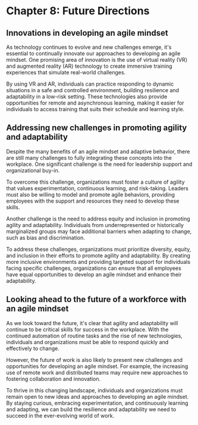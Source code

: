 Chapter 8: Future Directions
============================

Innovations in developing an agile mindset
------------------------------------------

As technology continues to evolve and new challenges emerge, it's essential to continually innovate our approaches to developing an agile mindset. One promising area of innovation is the use of virtual reality (VR) and augmented reality (AR) technology to create immersive training experiences that simulate real-world challenges.

By using VR and AR, individuals can practice responding to dynamic situations in a safe and controlled environment, building resilience and adaptability in a low-risk setting. These technologies also provide opportunities for remote and asynchronous learning, making it easier for individuals to access training that suits their schedule and learning style.

Addressing new challenges in promoting agility and adaptability
---------------------------------------------------------------

Despite the many benefits of an agile mindset and adaptive behavior, there are still many challenges to fully integrating these concepts into the workplace. One significant challenge is the need for leadership support and organizational buy-in.

To overcome this challenge, organizations must foster a culture of agility that values experimentation, continuous learning, and risk-taking. Leaders must also be willing to model and promote agile behaviors, providing employees with the support and resources they need to develop these skills.

Another challenge is the need to address equity and inclusion in promoting agility and adaptability. Individuals from underrepresented or historically marginalized groups may face additional barriers when adapting to change, such as bias and discrimination.

To address these challenges, organizations must prioritize diversity, equity, and inclusion in their efforts to promote agility and adaptability. By creating more inclusive environments and providing targeted support for individuals facing specific challenges, organizations can ensure that all employees have equal opportunities to develop an agile mindset and enhance their adaptability.

Looking ahead to the future of a workforce with an agile mindset
----------------------------------------------------------------

As we look toward the future, it's clear that agility and adaptability will continue to be critical skills for success in the workplace. With the continued automation of routine tasks and the rise of new technologies, individuals and organizations must be able to respond quickly and effectively to change.

However, the future of work is also likely to present new challenges and opportunities for developing an agile mindset. For example, the increasing use of remote work and distributed teams may require new approaches to fostering collaboration and innovation.

To thrive in this changing landscape, individuals and organizations must remain open to new ideas and approaches to developing an agile mindset. By staying curious, embracing experimentation, and continuously learning and adapting, we can build the resilience and adaptability we need to succeed in the ever-evolving world of work.
